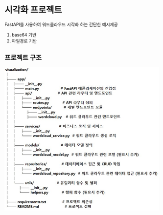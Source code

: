 # 시각화 프로젝트

FastAPI를 사용하여 워드클라우드 시각화 하는 간단한 예시제공
1. base64 기반
2. 파일경로 기반

## 프로젝트 구조
![예시 이미지](./folder_structure.jpg)